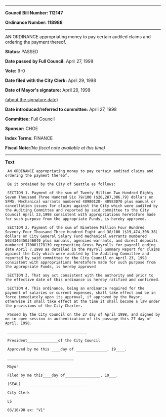 

********

**Council Bill Number: 112147**
   
**Ordinance Number: 118988**
********

 AN ORDINANCE appropriating money to pay certain audited claims and ordering the payment thereof.

**Status:** PASSED
   
**Date passed by Full Council:** April 27, 1998
   
**Vote:** 9-0
   
**Date filed with the City Clerk:** April 29, 1998
   
**Date of Mayor's signature:** April 29, 1998
   
[(about the signature date)](/~public/approvaldate.htm)
   
   
   
**Date introduced/referred to committee:** April 27, 1998
   
**Committee:** Full Council
   
**Sponsor:** CHOE
   
   
**Index Terms:** FINANCE

**Fiscal Note:**_(No fiscal note available at this time)_

********

**Text**
   
```
 AN ORDINANCE appropriating money to pay certain audited claims and ordering the payment thereof.

 Be it ordained by the City of Seattle as follows:

 SECTION 1. Payment of the sum of Twenty Million Two Hundred Eighty Seven Thousand Three Hundred Six 79/100 ($20,287,306.79) dollars on SFMS. Mechanical warrants numbered 40980120- 40983070 plus manual or cancellation issues for claims against the City which were audited by the Auditing Committee and reported by said committee to the City Council April 23,1998 consistent with appropriations heretofore made for such purpose from the appropriate Funds, is hereby approved.

 SECTION 2. Payment of the sum of Nineteen Million Four Hundred Seventy Four Thousand Three Hundred Eight and 38/100 ($19,474,308.38) dollars on City General Salary Fund mechanical warrants numbered 5034346450346840 plus manuals, agencies warrants, and direct deposits numbered 170001178139 representing Gross Payrolls for payroll ending date April 7,1998 as detailed in the Payroll Summary Report for claims against the City which were audited by the Auditing Committee and reported by said committee to the City Council on April 23, 1998 consistent with appropriations heretofore made for such purpose from the appropriate Funds, is hereby approved

 SECTION 3. That any act consistent with the authority and prior to the effective date of this ordinance is hereby ratified and confirmed.

 SECTION 4. This ordinance, being an ordinance required for the payment of salaries or current expenses, shall take effect and be in force immediately upon its approval, if approved by the Mayor; otherwise it shall take effect at the time it shall become a law under the provisions of the City Charter.

 Passed by the City Council on the 27 day of April 1998, and signed by me in open session in authentication of its passage this 27 day of April. 1998.

 ____________________________________

 President______________of the City Council

 Approved by me this ____day of ______________, 19____.

 ______________________________

 Mayor

 Filed by me this____day of________________, 19___.

 (SEAL) _____________________________

 City Clerk

 LS

 03/10/98 ex: "V1"

```
